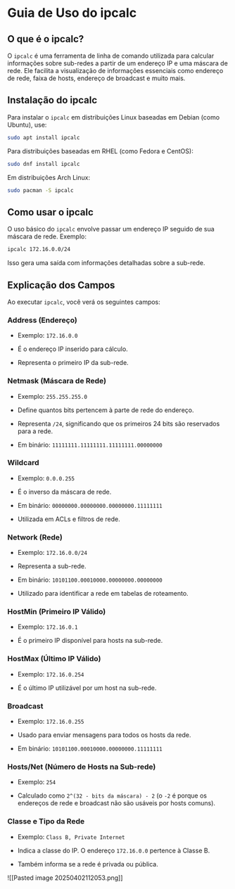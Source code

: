 
# Guia de Uso do ipcalc

## O que é o ipcalc?

O `ipcalc` é uma ferramenta de linha de comando utilizada para calcular informações sobre sub-redes a partir de um endereço IP e uma máscara de rede. Ele facilita a visualização de informações essenciais como endereço de rede, faixa de hosts, endereço de broadcast e muito mais.

## Instalação do ipcalc

Para instalar o `ipcalc` em distribuições Linux baseadas em Debian (como Ubuntu), use:

```bash
sudo apt install ipcalc
```

Para distribuições baseadas em RHEL (como Fedora e CentOS):

```bash
sudo dnf install ipcalc
```

Em distribuições Arch Linux:

```bash
sudo pacman -S ipcalc
```

## Como usar o ipcalc

O uso básico do `ipcalc` envolve passar um endereço IP seguido de sua máscara de rede. Exemplo:

```bash
ipcalc 172.16.0.0/24
```

Isso gera uma saída com informações detalhadas sobre a sub-rede.

## Explicação dos Campos

Ao executar `ipcalc`, você verá os seguintes campos:

### **Address (Endereço)**

- Exemplo: `172.16.0.0`
    
- É o endereço IP inserido para cálculo.
    
- Representa o primeiro IP da sub-rede.
    

### **Netmask (Máscara de Rede)**

- Exemplo: `255.255.255.0`
    
- Define quantos bits pertencem à parte de rede do endereço.
    
- Representa `/24`, significando que os primeiros 24 bits são reservados para a rede.
    
- Em binário: `11111111.11111111.11111111.00000000`
    

### **Wildcard**

- Exemplo: `0.0.0.255`
    
- É o inverso da máscara de rede.
    
- Em binário: `00000000.00000000.00000000.11111111`
    
- Utilizada em ACLs e filtros de rede.
    

### **Network (Rede)**

- Exemplo: `172.16.0.0/24`
    
- Representa a sub-rede.
    
- Em binário: `10101100.00010000.00000000.00000000`
    
- Utilizado para identificar a rede em tabelas de roteamento.
    

### **HostMin (Primeiro IP Válido)**

- Exemplo: `172.16.0.1`
    
- É o primeiro IP disponível para hosts na sub-rede.
    

### **HostMax (Último IP Válido)**

- Exemplo: `172.16.0.254`
    
- É o último IP utilizável por um host na sub-rede.
    

### **Broadcast**

- Exemplo: `172.16.0.255`
    
- Usado para enviar mensagens para todos os hosts da rede.
    
- Em binário: `10101100.00010000.00000000.11111111`
    

### **Hosts/Net (Número de Hosts na Sub-rede)**

- Exemplo: `254`
    
- Calculado como `2^(32 - bits da máscara) - 2` (o `-2` é porque os endereços de rede e broadcast não são usáveis por hosts comuns).
    

### **Classe e Tipo da Rede**

- Exemplo: `Class B, Private Internet`
    
- Indica a classe do IP. O endereço `172.16.0.0` pertence à Classe B.
    
- Também informa se a rede é privada ou pública.
    

![[Pasted image 20250402112053.png]]
